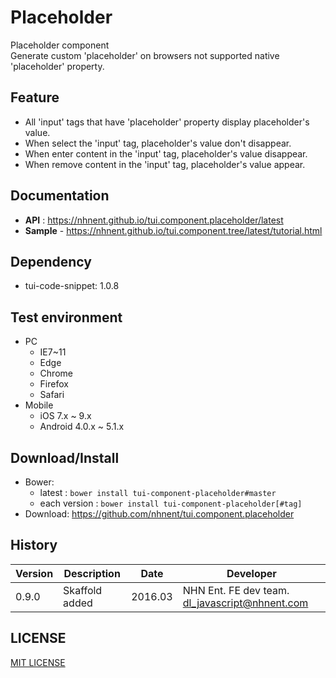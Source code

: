 Placeholder
===============
Placeholder component<br>
Generate custom 'placeholder' on browsers not supported native 'placeholder' property.

## Feature
* All 'input' tags that have 'placeholder' property display placeholder's value.
* When select the 'input' tag, placeholder's value don't disappear.
* When enter content in the 'input' tag, placeholder's value disappear.
* When remove content in the 'input' tag, placeholder's value appear.

## Documentation
* **API** : https://nhnent.github.io/tui.component.placeholder/latest
* **Sample** - https://nhnent.github.io/tui.component.tree/latest/tutorial.html

## Dependency
* tui-code-snippet: 1.0.8

## Test environment
* PC
    * IE7~11
    * Edge
    * Chrome
    * Firefox
    * Safari
* Mobile
    * iOS 7.x ~ 9.x
    * Android 4.0.x ~ 5.1.x

## Download/Install
* Bower:
   * latest : `bower install tui-component-placeholder#master`
   * each version : `bower install tui-component-placeholder[#tag]`
* Download: https://github.com/nhnent/tui.component.placeholder

## History
| Version | Description | Date | Developer |
| ---- | ---- | ---- | ---- |
| 0.9.0 | Skaffold added | 2016.03 | NHN Ent. FE dev team. <dl_javascript@nhnent.com> |

## LICENSE
[MIT LICENSE](LICENSE)
